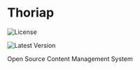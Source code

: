 Thoriap
=======

![License](http://img.shields.io/packagist/l/doctrine/orm.svg)

![Latest Version](http://img.shields.io/badge/release-beta-blue.svg)

Open Source Content Management System
